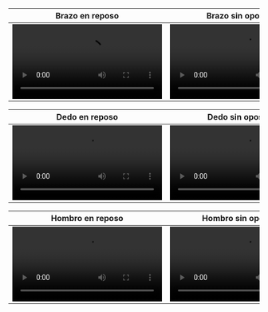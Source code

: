 |  **Brazo en reposo**  | **Brazo sin oposición** | **Brazo con oposición** |
|:------------:|:---------------:|:------------:|
| <video src="Videos/Brazo_reposo.mp4"></video> | <video src="Videos/Brazo_contraccion_leve.mp4"></video> | <video src="Videos/Brazo_contraccion_carga.mp4"></video> |

|  **Dedo en reposo**  | **Dedo sin oposición** | **Dedo con oposición** |
|:------------:|:---------------:|:------------:|
| <video src="Videos/Dedo_reposo.mp4"></video> | <video src="Videos/Dedo_contraccion_leve.mp4"></video> | <video src="Videos/Dedo_contraccion_carga.mp4"></video> |

|  **Hombro en reposo**  | **Hombro sin oposición** | **Hombro con oposición** |
|:------------:|:---------------:|:------------:|
| <video src="Videos/Hombro_reposo.mp4"></video> | <video src="Videos/Hombre_contraccion_leve.mp4"></video> | <video src="Videos/Hombro_contraccion_carga.mp4"></video> |